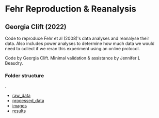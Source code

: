 # Fehr Reproduction & Reanalysis
## Georgia Clift (2022)

Code to reproduce Fehr et al (2008)'s data analyses and reanalyse their data. 
Also includes power analyses to determine how much data we would need to collect
if we reran this experiment using an online protocol. 

Code by Georgia Clift. Minimal validation & assistance by Jennifer L Beaudry. 


### Folder structure
. 
 * [raw_data](./raw_data)
 * [processed_data](./processed_data)
 * [images](./images)
 * [results](./results)
 